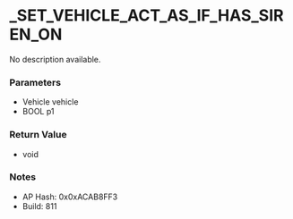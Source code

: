 # _SET_VEHICLE_ACT_AS_IF_HAS_SIREN_ON

No description available.

### Parameters
* Vehicle vehicle
* BOOL p1

### Return Value
* void

### Notes
* AP Hash: 0x0xACAB8FF3
* Build: 811

